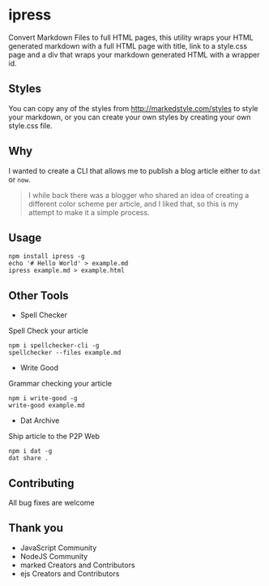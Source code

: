 # ipress

Convert Markdown Files to full HTML pages, this utility wraps your HTML generated markdown with a full HTML page with title, link to a style.css page and a div that wraps your markdown generated HTML with a wrapper id.

## Styles

You can copy any of the styles from http://markedstyle.com/styles to style your markdown, or you can create your own styles by creating your own style.css file.

## Why

I wanted to create a CLI that allows me to publish a blog article either to `dat` or `now`.

> I while back there was a blogger who shared an idea of creating a different color scheme per article, and I liked that, so this is my attempt to make it a simple process.

## Usage

```
npm install ipress -g
echo '# Hello World' > example.md
ipress example.md > example.html
```

## Other Tools

- Spell Checker

Spell Check your article

```
npm i spellchecker-cli -g
spellchecker --files example.md
```

- Write Good

Grammar checking your article

```
npm i write-good -g
write-good example.md
```

- Dat Archive

Ship article to the P2P Web

```
npm i dat -g
dat share .
```

## Contributing

All bug fixes are welcome

## Thank you

- JavaScript Community
- NodeJS Community
- marked Creators and Contributors
- ejs Creators and Contributors
